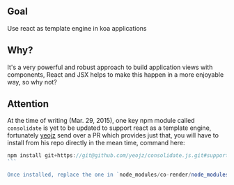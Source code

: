 
## Goal

Use react as template engine in koa applications

## Why?

It's a very powerful and robust approach to build application views with components, React and JSX helps to make this happen in a more enjoyable way, so why not?

## Attention

At the time of writing (Mar. 29, 2015), one key npm module called `consolidate` is yet to be updated to support react as a template engine, fortunately [yeojz](https://github.com/yeojz/consolidate.js/blob/support-reactjs-templates/package.json) send over a PR which provides just that, you will have to install from his repo directly in the mean time, command here:

``````javascript
npm install git+https://git@github.com/yeojz/consolidate.js.git#support-reactjs-templates
```

Once installed, replace the one in `node_modules/co-render/node_modules` with the patched one.